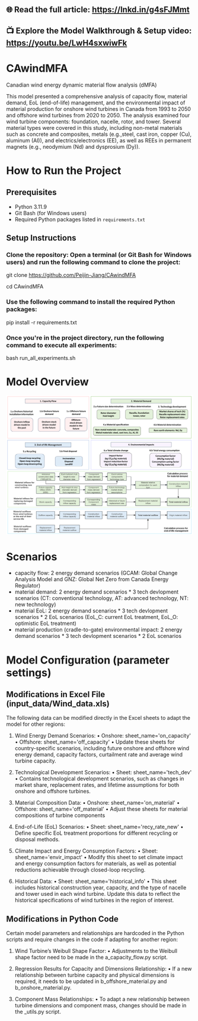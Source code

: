 ## 🌐 Read the full article: https://lnkd.in/g4sFJMmt
## 📺 Explore the Model Walkthrough & Setup video: https://youtu.be/LwH4sxwiwFk
# CAwindMFA
Canadian wind energy dynamic material flow analysis (dMFA)


This model presented a comprehensive analysis of capacity flow, material demand, EoL (end-of-life) management, and the environmental impact of material production for onshore wind turbines in Canada from 1993 to 2050 and offshore wind turbines from 2020 to 2050. The analysis examined four wind turbine components: foundation, nacelle, rotor, and tower. Several material types were covered in this study, including non-metal materials such as concrete and composites, metals (e.g.,steel, cast iron, copper (Cu), aluminum (Al)), and electrics/electronics (EE), as well as REEs in permanent magnets (e.g., neodymium (Nd) and dysprosium (Dy)). 

# How to Run the Project

## Prerequisites

- Python 3.11.9
- Git Bash (for Windows users)
- Required Python packages listed in `requirements.txt`

## Setup Instructions
### Clone the repository: Open a terminal (or Git Bash for Windows users) and run the following command to clone the project:

git clone https://github.com/Peijin-Jiang/CAwindMFA

cd CAwindMFA


### Use the following command to install the required Python packages:

pip install -r requirements.txt


### Once you're in the project directory, run the following command to execute all experiments:

bash run_all_experiments.sh


# Model Overview
![Alt text](model_overview.png)

# Scenarios
- capacity flow: 2 energy demand scenarios (GCAM: Global Change Analysis Model and GNZ: Global Net Zero from Canada Energy Regulator)
- material demand: 2 energy demand scenarios * 3 tech devlopment scenarios (CT: conventional technology, AT: advanced technology, NT: new technology)
- material EoL: 2 energy demand scenarios * 3 tech devlopment scenarios * 2 EoL scenarios (EoL_C: current EoL treatment, EoL_O: optimistic EoL treatment)
- material production (cradle-to-gate) environmental impact: 2 energy demand scenarios * 3 tech devlopment scenarios * 2 EoL scenarios 

# Model Configuration (parameter settings)

## Modifications in Excel File (input_data/Wind_data.xls)
The following data can be modified directly in the Excel sheets to adapt the model for other regions:

1.	Wind Energy Demand Scenarios:
•	Onshore: sheet_name='on_capacity'
•	Offshore: sheet_name='off_capacity'
•	Update these sheets for country-specific scenarios, including future onshore and offshore wind energy demand, capacity factors, curtailment rate and average wind turbine capacity.
2.	Technological Development Scenarios:
•	Sheet: sheet_name='tech_dev'
•	Contains technological development scenarios, such as changes in market share, replacement rates, and lifetime assumptions for both onshore and offshore turbines.

3.	Material Composition Data:
•	Onshore: sheet_name='on_material'
•	Offshore: sheet_name='off_material'
•	Adjust these sheets for material compositions of turbine components

4.	End-of-Life (EoL) Scenarios:
•	Sheet: sheet_name='recy_rate_new'
•	Define specific EoL treatment proportions for different recycling or disposal methods.

5.	Climate Impact and Energy Consumption Factors:
•	Sheet: sheet_name='envir_impact'
•	Modify this sheet to set climate impact and energy consumption factors for materials, as well as potential reductions achievable through closed-loop recycling.

6.	Historical Data:
•	Sheet: sheet_name='historical_info'
•	This sheet includes historical construction year, capacity, and the type of nacelle and tower used in each wind turbine. Update this data to reflect the historical specifications of wind turbines in the region of interest.

## Modifications in Python Code
Certain model parameters and relationships are hardcoded in the Python scripts and require changes in the code if adapting for another region:

1.	Wind Turbine’s Weibull Shape Factor:
•	Adjustments to the Weibull shape factor need to be made in the a_capacity_flow.py script.

2.	Regression Results for Capacity and Dimensions Relationship:
•	If a new relationship between turbine capacity and physical dimensions is required, it needs to be updated in b_offshore_material.py and b_onshore_material.py.
	
3.	Component Mass Relationships:
•	To adapt a new relationship between turbine dimensions and component mass, changes should be made in the _utils.py script.


